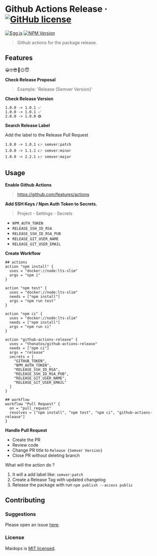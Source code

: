 # Github Actions Release &middot; [![GitHub license][license-square]][license-url]

[![Egg.js][egg-square]][egg-url]
[![NPM Version][npm-square]][npm-url]

[license-square]: https://img.shields.io/badge/license-MIT-blue.svg?style=flat-square
[egg-square]: https://img.shields.io/badge/Awesome-Egg.js-ff69b4.svg?style=flat-square
[npm-square]: https://img.shields.io/npm/v/github-actions-release.svg?style=flat-square
[license-url]: https://github.com/thonatos/github-actions-release/blob/HEAD/LICENSE
[egg-url]: https://eggjs.org/
[npm-url]: https://www.npmjs.com/package/github-actions-release

> Github actions for the package release.

## Features

😀🤓😎🤗😉😇

**Check Release Proposal**

> Example: 'Release {Semver Version}'

**Check Release Version**

```
1.0.0 -> 1.0.1 ✅
1.0.0 -> 1.0.1 ✅
2.0.0 -> 1.0.0 ❎
```

**Search Release Label**

Add the label to the Release Pull Request

```
1.0.0 -> 1.0.1 👉 semver:patch
1.0.0 -> 1.1.1 👉 semver:minor
1.0.0 -> 2.2.1 👉 semver:major
```

## Usage

**Enable Github Actions**

> https://github.com/features/actions

**Add SSH Keys / Npm Auth Token to Secrets.**

> Project - Settings - Secrets

- `NPM_AUTH_TOKEN`
- `RELEASE_SSH_ID_RSA`
- `RELEASE_SSH_ID_RSA_PUB`
- `RELEASE_GIT_USER_NAME`
- `RELEASE_GIT_USER_EMAIL`

**Create Workflow**

```
## actions
action "npm install" {
  uses = "docker://node:lts-slim"
  args = "npm i"
}

action "npm test" {
  uses = "docker://node:lts-slim"
  needs = ["npm install"]
  args = "npm run test"
}

action "npm ci" {
  uses = "docker://node:lts-slim"
  needs = ["npm install"]
  args = "npm run ci"
}

action "github-actions-release" {
  uses = "thonatos/github-actions-release"
  needs = ["npm ci"]
  args = "release"
  secrets = [
    "GITHUB_TOKEN",
    "NPM_AUTH_TOKEN",
    "RELEASE_SSH_ID_RSA",
    "RELEASE_SSH_ID_RSA_PUB",
    "RELEASE_GIT_USER_NAME",
    "RELEASE_GIT_USER_EMAIL"
  ]
}

## workflow
workflow "Pull Request" {
  on = "pull_request"
  resolves = ["npm install", "npm test", "npm ci", "github-actions-release"]
}
```

**Handle Pull Request**

- Create the PR
- Review code
- Change PR title to `Release {Semver Version}`
- Close PR without deleting branch

What will the action do ?

1. It will a add label like: `semver:patch`
2. Create a Release Tag with updated changelog
3. Release the package with run `npm publish --access public`

## Contributing

### Suggestions

Please open an issue [here](https://github.com/thonatos/github-actions-release/issues).

### License

Maidops is [MIT licensed](./LICENSE).
